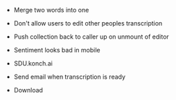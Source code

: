 - Merge two words into one
- Don't allow users to edit other peoples transcription
- Push collection back to caller up on unmount of editor
- Sentiment looks bad in mobile


- SDU.konch.ai
- Send email when transcription is ready
- Download 
